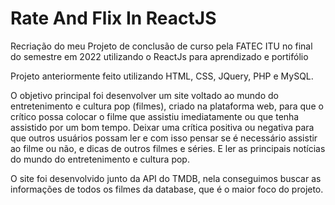 # Rate And Flix In ReactJS

Recriação do meu Projeto de conclusão de curso pela FATEC ITU no final do semestre em 2022 utilizando o ReactJs para aprendizado e portifólio

Projeto anteriormente feito utilizando HTML, CSS, JQuery, PHP e MySQL.

O objetivo principal foi desenvolver um site voltado ao mundo do entretenimento e cultura pop (filmes), criado na plataforma web, para que o crítico possa colocar o filme que assistiu imediatamente ou que tenha assistido por um bom tempo. Deixar uma crítica positiva ou negativa para que outros usuários possam ler e com isso pensar se é necessário assistir ao filme ou não, e dicas de outros filmes e séries. E ler as principais notícias do mundo do entretenimento e cultura pop.

O site foi desenvolvido junto da API do TMDB, nela conseguimos buscar as informações de todos os filmes da database, que é o maior foco do projeto.

